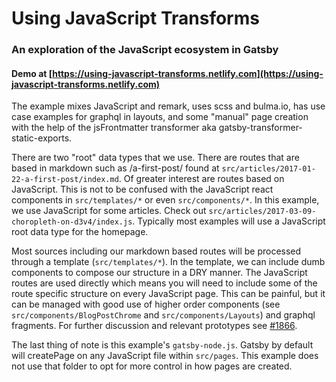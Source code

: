 # Using JavaScript Transforms

### An exploration of the JavaScript ecosystem in Gatsby

#### Demo at [https://using-javascript-transforms.netlify.com](https://using-javascript-transforms.netlify.com)

The example mixes JavaScript and remark, uses scss and bulma.io, has use case
examples for graphql in layouts, and some "manual" page creation with the help
of the jsFrontmatter transformer aka gatsby-transformer-static-exports.

There are two "root" data types that we use. There are routes that are based in
markdown such as /a-first-post/ found at
`src/articles/2017-01-22-a-first-post/index.md`. Of greater interest are routes
based on JavaScript. This is not to be confused with the JavaScript react
components in `src/templates/*` or even `src/components/*`.
In this example, we use JavaScript for some articles. Check out
`src/articles/2017-03-09-choropleth-on-d3v4/index.js`. Typically most examples
will use a JavaScript root data type for the homepage.

Most sources including our markdown based routes will be processed through a
template (`src/templates/*`). In the template, we can include dumb components to
compose our structure in a DRY manner. The JavaScript routes are used directly
which means you will need to include some of the route specific structure on
every JavaScript page. This can be painful, but it can be managed with good use
of higher order components (see `src/components/BlogPostChrome` and `src/components/Layouts`)
and graphql fragments. For further discussion and relevant prototypes see
[#1866](https://github.com/gatsbyjs/gatsby/issues/1866).

The last thing of note is this example's `gatsby-node.js`. Gatsby by default
will createPage on any JavaScript file within `src/pages`. This example does not
use that folder to opt for more control in how pages are created.
